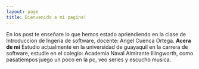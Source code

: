 ```yaml
---
layout: page
title: Bienvenido a mi pagina!
---
```

<body>
En los post te enseñare lo que hemos estado apriendiendo en la clase de Introduccion de Ingeria de software, docente: Angel Cuenca Ortega.
<body>
<b>Acera de mi</b>
<body>
Estudio actualmente en la universidad de guayaquil en la carrera de software, estudie en el colegio: Academia Naval Almirante Illingworth, como pasatiempos juego un poco en la pc, veo series y escucho musica.
<body>
